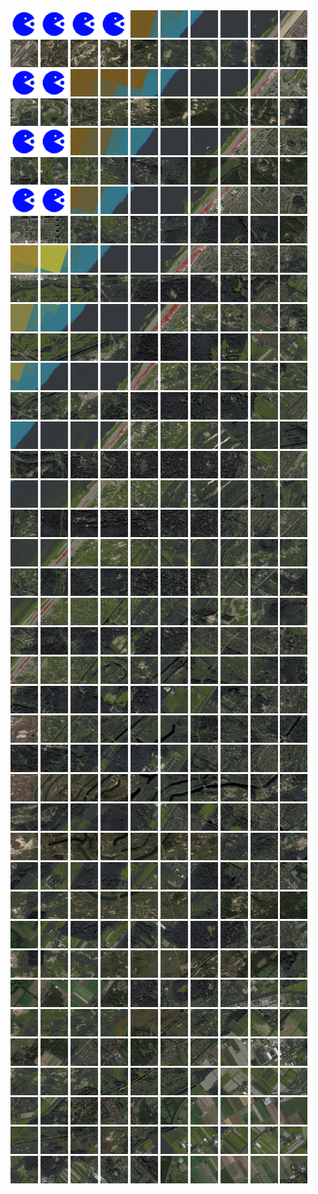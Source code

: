 <html>
<div>
<img src="https://github.com/HakkaTjakka/NL_TILE_MAP/blob/main/source.png" height="44" width="44">
<img src="https://github.com/HakkaTjakka/NL_TILE_MAP/blob/main/source.png" height="44" width="44">
<img src="https://github.com/HakkaTjakka/NL_TILE_MAP/blob/main/source.png" height="44" width="44">
<img src="https://github.com/HakkaTjakka/NL_TILE_MAP/blob/main/source.png" height="44" width="44">
<img src="https://github.com/HakkaTjakka/NL_TILE_MAP/blob/main/18/613/-1055/r.6134.-10550.png" height="44" width="44">
<img src="https://github.com/HakkaTjakka/NL_TILE_MAP/blob/main/18/613/-1055/r.6135.-10550.png" height="44" width="44">
<img src="https://github.com/HakkaTjakka/NL_TILE_MAP/blob/main/18/613/-1055/r.6136.-10550.png" height="44" width="44">
<img src="https://github.com/HakkaTjakka/NL_TILE_MAP/blob/main/18/613/-1055/r.6137.-10550.png" height="44" width="44">
<img src="https://github.com/HakkaTjakka/NL_TILE_MAP/blob/main/18/613/-1055/r.6138.-10550.png" height="44" width="44">
<img src="https://github.com/HakkaTjakka/NL_TILE_MAP/blob/main/18/613/-1055/r.6139.-10550.png" height="44" width="44">
<img src="https://github.com/HakkaTjakka/NL_TILE_MAP/blob/main/18/614/-1055/r.6140.-10550.png" height="44" width="44">
<img src="https://github.com/HakkaTjakka/NL_TILE_MAP/blob/main/18/614/-1055/r.6141.-10550.png" height="44" width="44">
<img src="https://github.com/HakkaTjakka/NL_TILE_MAP/blob/main/18/614/-1055/r.6142.-10550.png" height="44" width="44">
<img src="https://github.com/HakkaTjakka/NL_TILE_MAP/blob/main/18/614/-1055/r.6143.-10550.png" height="44" width="44">
<img src="https://github.com/HakkaTjakka/NL_TILE_MAP/blob/main/18/614/-1055/r.6144.-10550.png" height="44" width="44">
<img src="https://github.com/HakkaTjakka/NL_TILE_MAP/blob/main/18/614/-1055/r.6145.-10550.png" height="44" width="44">
<img src="https://github.com/HakkaTjakka/NL_TILE_MAP/blob/main/18/614/-1055/r.6146.-10550.png" height="44" width="44">
<img src="https://github.com/HakkaTjakka/NL_TILE_MAP/blob/main/18/614/-1055/r.6147.-10550.png" height="44" width="44">
<img src="https://github.com/HakkaTjakka/NL_TILE_MAP/blob/main/18/614/-1055/r.6148.-10550.png" height="44" width="44">
<img src="https://github.com/HakkaTjakka/NL_TILE_MAP/blob/main/18/614/-1055/r.6149.-10550.png" height="44" width="44">
<br>
<img src="https://github.com/HakkaTjakka/NL_TILE_MAP/blob/main/source.png" height="44" width="44">
<img src="https://github.com/HakkaTjakka/NL_TILE_MAP/blob/main/source.png" height="44" width="44">
<img src="https://github.com/HakkaTjakka/NL_TILE_MAP/blob/main/18/613/-1055/r.6132.-10549.png" height="44" width="44">
<img src="https://github.com/HakkaTjakka/NL_TILE_MAP/blob/main/18/613/-1055/r.6133.-10549.png" height="44" width="44">
<img src="https://github.com/HakkaTjakka/NL_TILE_MAP/blob/main/18/613/-1055/r.6134.-10549.png" height="44" width="44">
<img src="https://github.com/HakkaTjakka/NL_TILE_MAP/blob/main/18/613/-1055/r.6135.-10549.png" height="44" width="44">
<img src="https://github.com/HakkaTjakka/NL_TILE_MAP/blob/main/18/613/-1055/r.6136.-10549.png" height="44" width="44">
<img src="https://github.com/HakkaTjakka/NL_TILE_MAP/blob/main/18/613/-1055/r.6137.-10549.png" height="44" width="44">
<img src="https://github.com/HakkaTjakka/NL_TILE_MAP/blob/main/18/613/-1055/r.6138.-10549.png" height="44" width="44">
<img src="https://github.com/HakkaTjakka/NL_TILE_MAP/blob/main/18/613/-1055/r.6139.-10549.png" height="44" width="44">
<img src="https://github.com/HakkaTjakka/NL_TILE_MAP/blob/main/18/614/-1055/r.6140.-10549.png" height="44" width="44">
<img src="https://github.com/HakkaTjakka/NL_TILE_MAP/blob/main/18/614/-1055/r.6141.-10549.png" height="44" width="44">
<img src="https://github.com/HakkaTjakka/NL_TILE_MAP/blob/main/18/614/-1055/r.6142.-10549.png" height="44" width="44">
<img src="https://github.com/HakkaTjakka/NL_TILE_MAP/blob/main/18/614/-1055/r.6143.-10549.png" height="44" width="44">
<img src="https://github.com/HakkaTjakka/NL_TILE_MAP/blob/main/18/614/-1055/r.6144.-10549.png" height="44" width="44">
<img src="https://github.com/HakkaTjakka/NL_TILE_MAP/blob/main/18/614/-1055/r.6145.-10549.png" height="44" width="44">
<img src="https://github.com/HakkaTjakka/NL_TILE_MAP/blob/main/18/614/-1055/r.6146.-10549.png" height="44" width="44">
<img src="https://github.com/HakkaTjakka/NL_TILE_MAP/blob/main/18/614/-1055/r.6147.-10549.png" height="44" width="44">
<img src="https://github.com/HakkaTjakka/NL_TILE_MAP/blob/main/18/614/-1055/r.6148.-10549.png" height="44" width="44">
<img src="https://github.com/HakkaTjakka/NL_TILE_MAP/blob/main/18/614/-1055/r.6149.-10549.png" height="44" width="44">
<br>
<img src="https://github.com/HakkaTjakka/NL_TILE_MAP/blob/main/source.png" height="44" width="44">
<img src="https://github.com/HakkaTjakka/NL_TILE_MAP/blob/main/source.png" height="44" width="44">
<img src="https://github.com/HakkaTjakka/NL_TILE_MAP/blob/main/18/613/-1055/r.6132.-10548.png" height="44" width="44">
<img src="https://github.com/HakkaTjakka/NL_TILE_MAP/blob/main/18/613/-1055/r.6133.-10548.png" height="44" width="44">
<img src="https://github.com/HakkaTjakka/NL_TILE_MAP/blob/main/18/613/-1055/r.6134.-10548.png" height="44" width="44">
<img src="https://github.com/HakkaTjakka/NL_TILE_MAP/blob/main/18/613/-1055/r.6135.-10548.png" height="44" width="44">
<img src="https://github.com/HakkaTjakka/NL_TILE_MAP/blob/main/18/613/-1055/r.6136.-10548.png" height="44" width="44">
<img src="https://github.com/HakkaTjakka/NL_TILE_MAP/blob/main/18/613/-1055/r.6137.-10548.png" height="44" width="44">
<img src="https://github.com/HakkaTjakka/NL_TILE_MAP/blob/main/18/613/-1055/r.6138.-10548.png" height="44" width="44">
<img src="https://github.com/HakkaTjakka/NL_TILE_MAP/blob/main/18/613/-1055/r.6139.-10548.png" height="44" width="44">
<img src="https://github.com/HakkaTjakka/NL_TILE_MAP/blob/main/18/614/-1055/r.6140.-10548.png" height="44" width="44">
<img src="https://github.com/HakkaTjakka/NL_TILE_MAP/blob/main/18/614/-1055/r.6141.-10548.png" height="44" width="44">
<img src="https://github.com/HakkaTjakka/NL_TILE_MAP/blob/main/18/614/-1055/r.6142.-10548.png" height="44" width="44">
<img src="https://github.com/HakkaTjakka/NL_TILE_MAP/blob/main/18/614/-1055/r.6143.-10548.png" height="44" width="44">
<img src="https://github.com/HakkaTjakka/NL_TILE_MAP/blob/main/18/614/-1055/r.6144.-10548.png" height="44" width="44">
<img src="https://github.com/HakkaTjakka/NL_TILE_MAP/blob/main/18/614/-1055/r.6145.-10548.png" height="44" width="44">
<img src="https://github.com/HakkaTjakka/NL_TILE_MAP/blob/main/18/614/-1055/r.6146.-10548.png" height="44" width="44">
<img src="https://github.com/HakkaTjakka/NL_TILE_MAP/blob/main/18/614/-1055/r.6147.-10548.png" height="44" width="44">
<img src="https://github.com/HakkaTjakka/NL_TILE_MAP/blob/main/18/614/-1055/r.6148.-10548.png" height="44" width="44">
<img src="https://github.com/HakkaTjakka/NL_TILE_MAP/blob/main/18/614/-1055/r.6149.-10548.png" height="44" width="44">
<br>
<img src="https://github.com/HakkaTjakka/NL_TILE_MAP/blob/main/source.png" height="44" width="44">
<img src="https://github.com/HakkaTjakka/NL_TILE_MAP/blob/main/source.png" height="44" width="44">
<img src="https://github.com/HakkaTjakka/NL_TILE_MAP/blob/main/18/613/-1055/r.6132.-10547.png" height="44" width="44">
<img src="https://github.com/HakkaTjakka/NL_TILE_MAP/blob/main/18/613/-1055/r.6133.-10547.png" height="44" width="44">
<img src="https://github.com/HakkaTjakka/NL_TILE_MAP/blob/main/18/613/-1055/r.6134.-10547.png" height="44" width="44">
<img src="https://github.com/HakkaTjakka/NL_TILE_MAP/blob/main/18/613/-1055/r.6135.-10547.png" height="44" width="44">
<img src="https://github.com/HakkaTjakka/NL_TILE_MAP/blob/main/18/613/-1055/r.6136.-10547.png" height="44" width="44">
<img src="https://github.com/HakkaTjakka/NL_TILE_MAP/blob/main/18/613/-1055/r.6137.-10547.png" height="44" width="44">
<img src="https://github.com/HakkaTjakka/NL_TILE_MAP/blob/main/18/613/-1055/r.6138.-10547.png" height="44" width="44">
<img src="https://github.com/HakkaTjakka/NL_TILE_MAP/blob/main/18/613/-1055/r.6139.-10547.png" height="44" width="44">
<img src="https://github.com/HakkaTjakka/NL_TILE_MAP/blob/main/18/614/-1055/r.6140.-10547.png" height="44" width="44">
<img src="https://github.com/HakkaTjakka/NL_TILE_MAP/blob/main/18/614/-1055/r.6141.-10547.png" height="44" width="44">
<img src="https://github.com/HakkaTjakka/NL_TILE_MAP/blob/main/18/614/-1055/r.6142.-10547.png" height="44" width="44">
<img src="https://github.com/HakkaTjakka/NL_TILE_MAP/blob/main/18/614/-1055/r.6143.-10547.png" height="44" width="44">
<img src="https://github.com/HakkaTjakka/NL_TILE_MAP/blob/main/18/614/-1055/r.6144.-10547.png" height="44" width="44">
<img src="https://github.com/HakkaTjakka/NL_TILE_MAP/blob/main/18/614/-1055/r.6145.-10547.png" height="44" width="44">
<img src="https://github.com/HakkaTjakka/NL_TILE_MAP/blob/main/18/614/-1055/r.6146.-10547.png" height="44" width="44">
<img src="https://github.com/HakkaTjakka/NL_TILE_MAP/blob/main/18/614/-1055/r.6147.-10547.png" height="44" width="44">
<img src="https://github.com/HakkaTjakka/NL_TILE_MAP/blob/main/18/614/-1055/r.6148.-10547.png" height="44" width="44">
<img src="https://github.com/HakkaTjakka/NL_TILE_MAP/blob/main/18/614/-1055/r.6149.-10547.png" height="44" width="44">
<br>
<img src="https://github.com/HakkaTjakka/NL_TILE_MAP/blob/main/18/613/-1055/r.6130.-10546.png" height="44" width="44">
<img src="https://github.com/HakkaTjakka/NL_TILE_MAP/blob/main/18/613/-1055/r.6131.-10546.png" height="44" width="44">
<img src="https://github.com/HakkaTjakka/NL_TILE_MAP/blob/main/18/613/-1055/r.6132.-10546.png" height="44" width="44">
<img src="https://github.com/HakkaTjakka/NL_TILE_MAP/blob/main/18/613/-1055/r.6133.-10546.png" height="44" width="44">
<img src="https://github.com/HakkaTjakka/NL_TILE_MAP/blob/main/18/613/-1055/r.6134.-10546.png" height="44" width="44">
<img src="https://github.com/HakkaTjakka/NL_TILE_MAP/blob/main/18/613/-1055/r.6135.-10546.png" height="44" width="44">
<img src="https://github.com/HakkaTjakka/NL_TILE_MAP/blob/main/18/613/-1055/r.6136.-10546.png" height="44" width="44">
<img src="https://github.com/HakkaTjakka/NL_TILE_MAP/blob/main/18/613/-1055/r.6137.-10546.png" height="44" width="44">
<img src="https://github.com/HakkaTjakka/NL_TILE_MAP/blob/main/18/613/-1055/r.6138.-10546.png" height="44" width="44">
<img src="https://github.com/HakkaTjakka/NL_TILE_MAP/blob/main/18/613/-1055/r.6139.-10546.png" height="44" width="44">
<img src="https://github.com/HakkaTjakka/NL_TILE_MAP/blob/main/18/614/-1055/r.6140.-10546.png" height="44" width="44">
<img src="https://github.com/HakkaTjakka/NL_TILE_MAP/blob/main/18/614/-1055/r.6141.-10546.png" height="44" width="44">
<img src="https://github.com/HakkaTjakka/NL_TILE_MAP/blob/main/18/614/-1055/r.6142.-10546.png" height="44" width="44">
<img src="https://github.com/HakkaTjakka/NL_TILE_MAP/blob/main/18/614/-1055/r.6143.-10546.png" height="44" width="44">
<img src="https://github.com/HakkaTjakka/NL_TILE_MAP/blob/main/18/614/-1055/r.6144.-10546.png" height="44" width="44">
<img src="https://github.com/HakkaTjakka/NL_TILE_MAP/blob/main/18/614/-1055/r.6145.-10546.png" height="44" width="44">
<img src="https://github.com/HakkaTjakka/NL_TILE_MAP/blob/main/18/614/-1055/r.6146.-10546.png" height="44" width="44">
<img src="https://github.com/HakkaTjakka/NL_TILE_MAP/blob/main/18/614/-1055/r.6147.-10546.png" height="44" width="44">
<img src="https://github.com/HakkaTjakka/NL_TILE_MAP/blob/main/18/614/-1055/r.6148.-10546.png" height="44" width="44">
<img src="https://github.com/HakkaTjakka/NL_TILE_MAP/blob/main/18/614/-1055/r.6149.-10546.png" height="44" width="44">
<br>
<img src="https://github.com/HakkaTjakka/NL_TILE_MAP/blob/main/18/613/-1055/r.6130.-10545.png" height="44" width="44">
<img src="https://github.com/HakkaTjakka/NL_TILE_MAP/blob/main/18/613/-1055/r.6131.-10545.png" height="44" width="44">
<img src="https://github.com/HakkaTjakka/NL_TILE_MAP/blob/main/18/613/-1055/r.6132.-10545.png" height="44" width="44">
<img src="https://github.com/HakkaTjakka/NL_TILE_MAP/blob/main/18/613/-1055/r.6133.-10545.png" height="44" width="44">
<img src="https://github.com/HakkaTjakka/NL_TILE_MAP/blob/main/18/613/-1055/r.6134.-10545.png" height="44" width="44">
<img src="https://github.com/HakkaTjakka/NL_TILE_MAP/blob/main/18/613/-1055/r.6135.-10545.png" height="44" width="44">
<img src="https://github.com/HakkaTjakka/NL_TILE_MAP/blob/main/18/613/-1055/r.6136.-10545.png" height="44" width="44">
<img src="https://github.com/HakkaTjakka/NL_TILE_MAP/blob/main/18/613/-1055/r.6137.-10545.png" height="44" width="44">
<img src="https://github.com/HakkaTjakka/NL_TILE_MAP/blob/main/18/613/-1055/r.6138.-10545.png" height="44" width="44">
<img src="https://github.com/HakkaTjakka/NL_TILE_MAP/blob/main/18/613/-1055/r.6139.-10545.png" height="44" width="44">
<img src="https://github.com/HakkaTjakka/NL_TILE_MAP/blob/main/18/614/-1055/r.6140.-10545.png" height="44" width="44">
<img src="https://github.com/HakkaTjakka/NL_TILE_MAP/blob/main/18/614/-1055/r.6141.-10545.png" height="44" width="44">
<img src="https://github.com/HakkaTjakka/NL_TILE_MAP/blob/main/18/614/-1055/r.6142.-10545.png" height="44" width="44">
<img src="https://github.com/HakkaTjakka/NL_TILE_MAP/blob/main/18/614/-1055/r.6143.-10545.png" height="44" width="44">
<img src="https://github.com/HakkaTjakka/NL_TILE_MAP/blob/main/18/614/-1055/r.6144.-10545.png" height="44" width="44">
<img src="https://github.com/HakkaTjakka/NL_TILE_MAP/blob/main/18/614/-1055/r.6145.-10545.png" height="44" width="44">
<img src="https://github.com/HakkaTjakka/NL_TILE_MAP/blob/main/18/614/-1055/r.6146.-10545.png" height="44" width="44">
<img src="https://github.com/HakkaTjakka/NL_TILE_MAP/blob/main/18/614/-1055/r.6147.-10545.png" height="44" width="44">
<img src="https://github.com/HakkaTjakka/NL_TILE_MAP/blob/main/18/614/-1055/r.6148.-10545.png" height="44" width="44">
<img src="https://github.com/HakkaTjakka/NL_TILE_MAP/blob/main/18/614/-1055/r.6149.-10545.png" height="44" width="44">
<br>
<img src="https://github.com/HakkaTjakka/NL_TILE_MAP/blob/main/18/613/-1055/r.6130.-10544.png" height="44" width="44">
<img src="https://github.com/HakkaTjakka/NL_TILE_MAP/blob/main/18/613/-1055/r.6131.-10544.png" height="44" width="44">
<img src="https://github.com/HakkaTjakka/NL_TILE_MAP/blob/main/18/613/-1055/r.6132.-10544.png" height="44" width="44">
<img src="https://github.com/HakkaTjakka/NL_TILE_MAP/blob/main/18/613/-1055/r.6133.-10544.png" height="44" width="44">
<img src="https://github.com/HakkaTjakka/NL_TILE_MAP/blob/main/18/613/-1055/r.6134.-10544.png" height="44" width="44">
<img src="https://github.com/HakkaTjakka/NL_TILE_MAP/blob/main/18/613/-1055/r.6135.-10544.png" height="44" width="44">
<img src="https://github.com/HakkaTjakka/NL_TILE_MAP/blob/main/18/613/-1055/r.6136.-10544.png" height="44" width="44">
<img src="https://github.com/HakkaTjakka/NL_TILE_MAP/blob/main/18/613/-1055/r.6137.-10544.png" height="44" width="44">
<img src="https://github.com/HakkaTjakka/NL_TILE_MAP/blob/main/18/613/-1055/r.6138.-10544.png" height="44" width="44">
<img src="https://github.com/HakkaTjakka/NL_TILE_MAP/blob/main/18/613/-1055/r.6139.-10544.png" height="44" width="44">
<img src="https://github.com/HakkaTjakka/NL_TILE_MAP/blob/main/18/614/-1055/r.6140.-10544.png" height="44" width="44">
<img src="https://github.com/HakkaTjakka/NL_TILE_MAP/blob/main/18/614/-1055/r.6141.-10544.png" height="44" width="44">
<img src="https://github.com/HakkaTjakka/NL_TILE_MAP/blob/main/18/614/-1055/r.6142.-10544.png" height="44" width="44">
<img src="https://github.com/HakkaTjakka/NL_TILE_MAP/blob/main/18/614/-1055/r.6143.-10544.png" height="44" width="44">
<img src="https://github.com/HakkaTjakka/NL_TILE_MAP/blob/main/18/614/-1055/r.6144.-10544.png" height="44" width="44">
<img src="https://github.com/HakkaTjakka/NL_TILE_MAP/blob/main/18/614/-1055/r.6145.-10544.png" height="44" width="44">
<img src="https://github.com/HakkaTjakka/NL_TILE_MAP/blob/main/18/614/-1055/r.6146.-10544.png" height="44" width="44">
<img src="https://github.com/HakkaTjakka/NL_TILE_MAP/blob/main/18/614/-1055/r.6147.-10544.png" height="44" width="44">
<img src="https://github.com/HakkaTjakka/NL_TILE_MAP/blob/main/18/614/-1055/r.6148.-10544.png" height="44" width="44">
<img src="https://github.com/HakkaTjakka/NL_TILE_MAP/blob/main/18/614/-1055/r.6149.-10544.png" height="44" width="44">
<br>
<img src="https://github.com/HakkaTjakka/NL_TILE_MAP/blob/main/18/613/-1055/r.6130.-10543.png" height="44" width="44">
<img src="https://github.com/HakkaTjakka/NL_TILE_MAP/blob/main/18/613/-1055/r.6131.-10543.png" height="44" width="44">
<img src="https://github.com/HakkaTjakka/NL_TILE_MAP/blob/main/18/613/-1055/r.6132.-10543.png" height="44" width="44">
<img src="https://github.com/HakkaTjakka/NL_TILE_MAP/blob/main/18/613/-1055/r.6133.-10543.png" height="44" width="44">
<img src="https://github.com/HakkaTjakka/NL_TILE_MAP/blob/main/18/613/-1055/r.6134.-10543.png" height="44" width="44">
<img src="https://github.com/HakkaTjakka/NL_TILE_MAP/blob/main/18/613/-1055/r.6135.-10543.png" height="44" width="44">
<img src="https://github.com/HakkaTjakka/NL_TILE_MAP/blob/main/18/613/-1055/r.6136.-10543.png" height="44" width="44">
<img src="https://github.com/HakkaTjakka/NL_TILE_MAP/blob/main/18/613/-1055/r.6137.-10543.png" height="44" width="44">
<img src="https://github.com/HakkaTjakka/NL_TILE_MAP/blob/main/18/613/-1055/r.6138.-10543.png" height="44" width="44">
<img src="https://github.com/HakkaTjakka/NL_TILE_MAP/blob/main/18/613/-1055/r.6139.-10543.png" height="44" width="44">
<img src="https://github.com/HakkaTjakka/NL_TILE_MAP/blob/main/18/614/-1055/r.6140.-10543.png" height="44" width="44">
<img src="https://github.com/HakkaTjakka/NL_TILE_MAP/blob/main/18/614/-1055/r.6141.-10543.png" height="44" width="44">
<img src="https://github.com/HakkaTjakka/NL_TILE_MAP/blob/main/18/614/-1055/r.6142.-10543.png" height="44" width="44">
<img src="https://github.com/HakkaTjakka/NL_TILE_MAP/blob/main/18/614/-1055/r.6143.-10543.png" height="44" width="44">
<img src="https://github.com/HakkaTjakka/NL_TILE_MAP/blob/main/18/614/-1055/r.6144.-10543.png" height="44" width="44">
<img src="https://github.com/HakkaTjakka/NL_TILE_MAP/blob/main/18/614/-1055/r.6145.-10543.png" height="44" width="44">
<img src="https://github.com/HakkaTjakka/NL_TILE_MAP/blob/main/18/614/-1055/r.6146.-10543.png" height="44" width="44">
<img src="https://github.com/HakkaTjakka/NL_TILE_MAP/blob/main/18/614/-1055/r.6147.-10543.png" height="44" width="44">
<img src="https://github.com/HakkaTjakka/NL_TILE_MAP/blob/main/18/614/-1055/r.6148.-10543.png" height="44" width="44">
<img src="https://github.com/HakkaTjakka/NL_TILE_MAP/blob/main/18/614/-1055/r.6149.-10543.png" height="44" width="44">
<br>
<img src="https://github.com/HakkaTjakka/NL_TILE_MAP/blob/main/18/613/-1055/r.6130.-10542.png" height="44" width="44">
<img src="https://github.com/HakkaTjakka/NL_TILE_MAP/blob/main/18/613/-1055/r.6131.-10542.png" height="44" width="44">
<img src="https://github.com/HakkaTjakka/NL_TILE_MAP/blob/main/18/613/-1055/r.6132.-10542.png" height="44" width="44">
<img src="https://github.com/HakkaTjakka/NL_TILE_MAP/blob/main/18/613/-1055/r.6133.-10542.png" height="44" width="44">
<img src="https://github.com/HakkaTjakka/NL_TILE_MAP/blob/main/18/613/-1055/r.6134.-10542.png" height="44" width="44">
<img src="https://github.com/HakkaTjakka/NL_TILE_MAP/blob/main/18/613/-1055/r.6135.-10542.png" height="44" width="44">
<img src="https://github.com/HakkaTjakka/NL_TILE_MAP/blob/main/18/613/-1055/r.6136.-10542.png" height="44" width="44">
<img src="https://github.com/HakkaTjakka/NL_TILE_MAP/blob/main/18/613/-1055/r.6137.-10542.png" height="44" width="44">
<img src="https://github.com/HakkaTjakka/NL_TILE_MAP/blob/main/18/613/-1055/r.6138.-10542.png" height="44" width="44">
<img src="https://github.com/HakkaTjakka/NL_TILE_MAP/blob/main/18/613/-1055/r.6139.-10542.png" height="44" width="44">
<img src="https://github.com/HakkaTjakka/NL_TILE_MAP/blob/main/18/614/-1055/r.6140.-10542.png" height="44" width="44">
<img src="https://github.com/HakkaTjakka/NL_TILE_MAP/blob/main/18/614/-1055/r.6141.-10542.png" height="44" width="44">
<img src="https://github.com/HakkaTjakka/NL_TILE_MAP/blob/main/18/614/-1055/r.6142.-10542.png" height="44" width="44">
<img src="https://github.com/HakkaTjakka/NL_TILE_MAP/blob/main/18/614/-1055/r.6143.-10542.png" height="44" width="44">
<img src="https://github.com/HakkaTjakka/NL_TILE_MAP/blob/main/18/614/-1055/r.6144.-10542.png" height="44" width="44">
<img src="https://github.com/HakkaTjakka/NL_TILE_MAP/blob/main/18/614/-1055/r.6145.-10542.png" height="44" width="44">
<img src="https://github.com/HakkaTjakka/NL_TILE_MAP/blob/main/18/614/-1055/r.6146.-10542.png" height="44" width="44">
<img src="https://github.com/HakkaTjakka/NL_TILE_MAP/blob/main/18/614/-1055/r.6147.-10542.png" height="44" width="44">
<img src="https://github.com/HakkaTjakka/NL_TILE_MAP/blob/main/18/614/-1055/r.6148.-10542.png" height="44" width="44">
<img src="https://github.com/HakkaTjakka/NL_TILE_MAP/blob/main/18/614/-1055/r.6149.-10542.png" height="44" width="44">
<br>
<img src="https://github.com/HakkaTjakka/NL_TILE_MAP/blob/main/18/613/-1055/r.6130.-10541.png" height="44" width="44">
<img src="https://github.com/HakkaTjakka/NL_TILE_MAP/blob/main/18/613/-1055/r.6131.-10541.png" height="44" width="44">
<img src="https://github.com/HakkaTjakka/NL_TILE_MAP/blob/main/18/613/-1055/r.6132.-10541.png" height="44" width="44">
<img src="https://github.com/HakkaTjakka/NL_TILE_MAP/blob/main/18/613/-1055/r.6133.-10541.png" height="44" width="44">
<img src="https://github.com/HakkaTjakka/NL_TILE_MAP/blob/main/18/613/-1055/r.6134.-10541.png" height="44" width="44">
<img src="https://github.com/HakkaTjakka/NL_TILE_MAP/blob/main/18/613/-1055/r.6135.-10541.png" height="44" width="44">
<img src="https://github.com/HakkaTjakka/NL_TILE_MAP/blob/main/18/613/-1055/r.6136.-10541.png" height="44" width="44">
<img src="https://github.com/HakkaTjakka/NL_TILE_MAP/blob/main/18/613/-1055/r.6137.-10541.png" height="44" width="44">
<img src="https://github.com/HakkaTjakka/NL_TILE_MAP/blob/main/18/613/-1055/r.6138.-10541.png" height="44" width="44">
<img src="https://github.com/HakkaTjakka/NL_TILE_MAP/blob/main/18/613/-1055/r.6139.-10541.png" height="44" width="44">
<img src="https://github.com/HakkaTjakka/NL_TILE_MAP/blob/main/18/614/-1055/r.6140.-10541.png" height="44" width="44">
<img src="https://github.com/HakkaTjakka/NL_TILE_MAP/blob/main/18/614/-1055/r.6141.-10541.png" height="44" width="44">
<img src="https://github.com/HakkaTjakka/NL_TILE_MAP/blob/main/18/614/-1055/r.6142.-10541.png" height="44" width="44">
<img src="https://github.com/HakkaTjakka/NL_TILE_MAP/blob/main/18/614/-1055/r.6143.-10541.png" height="44" width="44">
<img src="https://github.com/HakkaTjakka/NL_TILE_MAP/blob/main/18/614/-1055/r.6144.-10541.png" height="44" width="44">
<img src="https://github.com/HakkaTjakka/NL_TILE_MAP/blob/main/18/614/-1055/r.6145.-10541.png" height="44" width="44">
<img src="https://github.com/HakkaTjakka/NL_TILE_MAP/blob/main/18/614/-1055/r.6146.-10541.png" height="44" width="44">
<img src="https://github.com/HakkaTjakka/NL_TILE_MAP/blob/main/18/614/-1055/r.6147.-10541.png" height="44" width="44">
<img src="https://github.com/HakkaTjakka/NL_TILE_MAP/blob/main/18/614/-1055/r.6148.-10541.png" height="44" width="44">
<img src="https://github.com/HakkaTjakka/NL_TILE_MAP/blob/main/18/614/-1055/r.6149.-10541.png" height="44" width="44">
<br>
<img src="https://github.com/HakkaTjakka/NL_TILE_MAP/blob/main/18/613/-1054/r.6130.-10540.png" height="44" width="44">
<img src="https://github.com/HakkaTjakka/NL_TILE_MAP/blob/main/18/613/-1054/r.6131.-10540.png" height="44" width="44">
<img src="https://github.com/HakkaTjakka/NL_TILE_MAP/blob/main/18/613/-1054/r.6132.-10540.png" height="44" width="44">
<img src="https://github.com/HakkaTjakka/NL_TILE_MAP/blob/main/18/613/-1054/r.6133.-10540.png" height="44" width="44">
<img src="https://github.com/HakkaTjakka/NL_TILE_MAP/blob/main/18/613/-1054/r.6134.-10540.png" height="44" width="44">
<img src="https://github.com/HakkaTjakka/NL_TILE_MAP/blob/main/18/613/-1054/r.6135.-10540.png" height="44" width="44">
<img src="https://github.com/HakkaTjakka/NL_TILE_MAP/blob/main/18/613/-1054/r.6136.-10540.png" height="44" width="44">
<img src="https://github.com/HakkaTjakka/NL_TILE_MAP/blob/main/18/613/-1054/r.6137.-10540.png" height="44" width="44">
<img src="https://github.com/HakkaTjakka/NL_TILE_MAP/blob/main/18/613/-1054/r.6138.-10540.png" height="44" width="44">
<img src="https://github.com/HakkaTjakka/NL_TILE_MAP/blob/main/18/613/-1054/r.6139.-10540.png" height="44" width="44">
<img src="https://github.com/HakkaTjakka/NL_TILE_MAP/blob/main/18/614/-1054/r.6140.-10540.png" height="44" width="44">
<img src="https://github.com/HakkaTjakka/NL_TILE_MAP/blob/main/18/614/-1054/r.6141.-10540.png" height="44" width="44">
<img src="https://github.com/HakkaTjakka/NL_TILE_MAP/blob/main/18/614/-1054/r.6142.-10540.png" height="44" width="44">
<img src="https://github.com/HakkaTjakka/NL_TILE_MAP/blob/main/18/614/-1054/r.6143.-10540.png" height="44" width="44">
<img src="https://github.com/HakkaTjakka/NL_TILE_MAP/blob/main/18/614/-1054/r.6144.-10540.png" height="44" width="44">
<img src="https://github.com/HakkaTjakka/NL_TILE_MAP/blob/main/18/614/-1054/r.6145.-10540.png" height="44" width="44">
<img src="https://github.com/HakkaTjakka/NL_TILE_MAP/blob/main/18/614/-1054/r.6146.-10540.png" height="44" width="44">
<img src="https://github.com/HakkaTjakka/NL_TILE_MAP/blob/main/18/614/-1054/r.6147.-10540.png" height="44" width="44">
<img src="https://github.com/HakkaTjakka/NL_TILE_MAP/blob/main/18/614/-1054/r.6148.-10540.png" height="44" width="44">
<img src="https://github.com/HakkaTjakka/NL_TILE_MAP/blob/main/18/614/-1054/r.6149.-10540.png" height="44" width="44">
<br>
<img src="https://github.com/HakkaTjakka/NL_TILE_MAP/blob/main/18/613/-1054/r.6130.-10539.png" height="44" width="44">
<img src="https://github.com/HakkaTjakka/NL_TILE_MAP/blob/main/18/613/-1054/r.6131.-10539.png" height="44" width="44">
<img src="https://github.com/HakkaTjakka/NL_TILE_MAP/blob/main/18/613/-1054/r.6132.-10539.png" height="44" width="44">
<img src="https://github.com/HakkaTjakka/NL_TILE_MAP/blob/main/18/613/-1054/r.6133.-10539.png" height="44" width="44">
<img src="https://github.com/HakkaTjakka/NL_TILE_MAP/blob/main/18/613/-1054/r.6134.-10539.png" height="44" width="44">
<img src="https://github.com/HakkaTjakka/NL_TILE_MAP/blob/main/18/613/-1054/r.6135.-10539.png" height="44" width="44">
<img src="https://github.com/HakkaTjakka/NL_TILE_MAP/blob/main/18/613/-1054/r.6136.-10539.png" height="44" width="44">
<img src="https://github.com/HakkaTjakka/NL_TILE_MAP/blob/main/18/613/-1054/r.6137.-10539.png" height="44" width="44">
<img src="https://github.com/HakkaTjakka/NL_TILE_MAP/blob/main/18/613/-1054/r.6138.-10539.png" height="44" width="44">
<img src="https://github.com/HakkaTjakka/NL_TILE_MAP/blob/main/18/613/-1054/r.6139.-10539.png" height="44" width="44">
<img src="https://github.com/HakkaTjakka/NL_TILE_MAP/blob/main/18/614/-1054/r.6140.-10539.png" height="44" width="44">
<img src="https://github.com/HakkaTjakka/NL_TILE_MAP/blob/main/18/614/-1054/r.6141.-10539.png" height="44" width="44">
<img src="https://github.com/HakkaTjakka/NL_TILE_MAP/blob/main/18/614/-1054/r.6142.-10539.png" height="44" width="44">
<img src="https://github.com/HakkaTjakka/NL_TILE_MAP/blob/main/18/614/-1054/r.6143.-10539.png" height="44" width="44">
<img src="https://github.com/HakkaTjakka/NL_TILE_MAP/blob/main/18/614/-1054/r.6144.-10539.png" height="44" width="44">
<img src="https://github.com/HakkaTjakka/NL_TILE_MAP/blob/main/18/614/-1054/r.6145.-10539.png" height="44" width="44">
<img src="https://github.com/HakkaTjakka/NL_TILE_MAP/blob/main/18/614/-1054/r.6146.-10539.png" height="44" width="44">
<img src="https://github.com/HakkaTjakka/NL_TILE_MAP/blob/main/18/614/-1054/r.6147.-10539.png" height="44" width="44">
<img src="https://github.com/HakkaTjakka/NL_TILE_MAP/blob/main/18/614/-1054/r.6148.-10539.png" height="44" width="44">
<img src="https://github.com/HakkaTjakka/NL_TILE_MAP/blob/main/18/614/-1054/r.6149.-10539.png" height="44" width="44">
<br>
<img src="https://github.com/HakkaTjakka/NL_TILE_MAP/blob/main/18/613/-1054/r.6130.-10538.png" height="44" width="44">
<img src="https://github.com/HakkaTjakka/NL_TILE_MAP/blob/main/18/613/-1054/r.6131.-10538.png" height="44" width="44">
<img src="https://github.com/HakkaTjakka/NL_TILE_MAP/blob/main/18/613/-1054/r.6132.-10538.png" height="44" width="44">
<img src="https://github.com/HakkaTjakka/NL_TILE_MAP/blob/main/18/613/-1054/r.6133.-10538.png" height="44" width="44">
<img src="https://github.com/HakkaTjakka/NL_TILE_MAP/blob/main/18/613/-1054/r.6134.-10538.png" height="44" width="44">
<img src="https://github.com/HakkaTjakka/NL_TILE_MAP/blob/main/18/613/-1054/r.6135.-10538.png" height="44" width="44">
<img src="https://github.com/HakkaTjakka/NL_TILE_MAP/blob/main/18/613/-1054/r.6136.-10538.png" height="44" width="44">
<img src="https://github.com/HakkaTjakka/NL_TILE_MAP/blob/main/18/613/-1054/r.6137.-10538.png" height="44" width="44">
<img src="https://github.com/HakkaTjakka/NL_TILE_MAP/blob/main/18/613/-1054/r.6138.-10538.png" height="44" width="44">
<img src="https://github.com/HakkaTjakka/NL_TILE_MAP/blob/main/18/613/-1054/r.6139.-10538.png" height="44" width="44">
<img src="https://github.com/HakkaTjakka/NL_TILE_MAP/blob/main/18/614/-1054/r.6140.-10538.png" height="44" width="44">
<img src="https://github.com/HakkaTjakka/NL_TILE_MAP/blob/main/18/614/-1054/r.6141.-10538.png" height="44" width="44">
<img src="https://github.com/HakkaTjakka/NL_TILE_MAP/blob/main/18/614/-1054/r.6142.-10538.png" height="44" width="44">
<img src="https://github.com/HakkaTjakka/NL_TILE_MAP/blob/main/18/614/-1054/r.6143.-10538.png" height="44" width="44">
<img src="https://github.com/HakkaTjakka/NL_TILE_MAP/blob/main/18/614/-1054/r.6144.-10538.png" height="44" width="44">
<img src="https://github.com/HakkaTjakka/NL_TILE_MAP/blob/main/18/614/-1054/r.6145.-10538.png" height="44" width="44">
<img src="https://github.com/HakkaTjakka/NL_TILE_MAP/blob/main/18/614/-1054/r.6146.-10538.png" height="44" width="44">
<img src="https://github.com/HakkaTjakka/NL_TILE_MAP/blob/main/18/614/-1054/r.6147.-10538.png" height="44" width="44">
<img src="https://github.com/HakkaTjakka/NL_TILE_MAP/blob/main/18/614/-1054/r.6148.-10538.png" height="44" width="44">
<img src="https://github.com/HakkaTjakka/NL_TILE_MAP/blob/main/18/614/-1054/r.6149.-10538.png" height="44" width="44">
<br>
<img src="https://github.com/HakkaTjakka/NL_TILE_MAP/blob/main/18/613/-1054/r.6130.-10537.png" height="44" width="44">
<img src="https://github.com/HakkaTjakka/NL_TILE_MAP/blob/main/18/613/-1054/r.6131.-10537.png" height="44" width="44">
<img src="https://github.com/HakkaTjakka/NL_TILE_MAP/blob/main/18/613/-1054/r.6132.-10537.png" height="44" width="44">
<img src="https://github.com/HakkaTjakka/NL_TILE_MAP/blob/main/18/613/-1054/r.6133.-10537.png" height="44" width="44">
<img src="https://github.com/HakkaTjakka/NL_TILE_MAP/blob/main/18/613/-1054/r.6134.-10537.png" height="44" width="44">
<img src="https://github.com/HakkaTjakka/NL_TILE_MAP/blob/main/18/613/-1054/r.6135.-10537.png" height="44" width="44">
<img src="https://github.com/HakkaTjakka/NL_TILE_MAP/blob/main/18/613/-1054/r.6136.-10537.png" height="44" width="44">
<img src="https://github.com/HakkaTjakka/NL_TILE_MAP/blob/main/18/613/-1054/r.6137.-10537.png" height="44" width="44">
<img src="https://github.com/HakkaTjakka/NL_TILE_MAP/blob/main/18/613/-1054/r.6138.-10537.png" height="44" width="44">
<img src="https://github.com/HakkaTjakka/NL_TILE_MAP/blob/main/18/613/-1054/r.6139.-10537.png" height="44" width="44">
<img src="https://github.com/HakkaTjakka/NL_TILE_MAP/blob/main/18/614/-1054/r.6140.-10537.png" height="44" width="44">
<img src="https://github.com/HakkaTjakka/NL_TILE_MAP/blob/main/18/614/-1054/r.6141.-10537.png" height="44" width="44">
<img src="https://github.com/HakkaTjakka/NL_TILE_MAP/blob/main/18/614/-1054/r.6142.-10537.png" height="44" width="44">
<img src="https://github.com/HakkaTjakka/NL_TILE_MAP/blob/main/18/614/-1054/r.6143.-10537.png" height="44" width="44">
<img src="https://github.com/HakkaTjakka/NL_TILE_MAP/blob/main/18/614/-1054/r.6144.-10537.png" height="44" width="44">
<img src="https://github.com/HakkaTjakka/NL_TILE_MAP/blob/main/18/614/-1054/r.6145.-10537.png" height="44" width="44">
<img src="https://github.com/HakkaTjakka/NL_TILE_MAP/blob/main/18/614/-1054/r.6146.-10537.png" height="44" width="44">
<img src="https://github.com/HakkaTjakka/NL_TILE_MAP/blob/main/18/614/-1054/r.6147.-10537.png" height="44" width="44">
<img src="https://github.com/HakkaTjakka/NL_TILE_MAP/blob/main/18/614/-1054/r.6148.-10537.png" height="44" width="44">
<img src="https://github.com/HakkaTjakka/NL_TILE_MAP/blob/main/18/614/-1054/r.6149.-10537.png" height="44" width="44">
<br>
<img src="https://github.com/HakkaTjakka/NL_TILE_MAP/blob/main/18/613/-1054/r.6130.-10536.png" height="44" width="44">
<img src="https://github.com/HakkaTjakka/NL_TILE_MAP/blob/main/18/613/-1054/r.6131.-10536.png" height="44" width="44">
<img src="https://github.com/HakkaTjakka/NL_TILE_MAP/blob/main/18/613/-1054/r.6132.-10536.png" height="44" width="44">
<img src="https://github.com/HakkaTjakka/NL_TILE_MAP/blob/main/18/613/-1054/r.6133.-10536.png" height="44" width="44">
<img src="https://github.com/HakkaTjakka/NL_TILE_MAP/blob/main/18/613/-1054/r.6134.-10536.png" height="44" width="44">
<img src="https://github.com/HakkaTjakka/NL_TILE_MAP/blob/main/18/613/-1054/r.6135.-10536.png" height="44" width="44">
<img src="https://github.com/HakkaTjakka/NL_TILE_MAP/blob/main/18/613/-1054/r.6136.-10536.png" height="44" width="44">
<img src="https://github.com/HakkaTjakka/NL_TILE_MAP/blob/main/18/613/-1054/r.6137.-10536.png" height="44" width="44">
<img src="https://github.com/HakkaTjakka/NL_TILE_MAP/blob/main/18/613/-1054/r.6138.-10536.png" height="44" width="44">
<img src="https://github.com/HakkaTjakka/NL_TILE_MAP/blob/main/18/613/-1054/r.6139.-10536.png" height="44" width="44">
<img src="https://github.com/HakkaTjakka/NL_TILE_MAP/blob/main/18/614/-1054/r.6140.-10536.png" height="44" width="44">
<img src="https://github.com/HakkaTjakka/NL_TILE_MAP/blob/main/18/614/-1054/r.6141.-10536.png" height="44" width="44">
<img src="https://github.com/HakkaTjakka/NL_TILE_MAP/blob/main/18/614/-1054/r.6142.-10536.png" height="44" width="44">
<img src="https://github.com/HakkaTjakka/NL_TILE_MAP/blob/main/18/614/-1054/r.6143.-10536.png" height="44" width="44">
<img src="https://github.com/HakkaTjakka/NL_TILE_MAP/blob/main/18/614/-1054/r.6144.-10536.png" height="44" width="44">
<img src="https://github.com/HakkaTjakka/NL_TILE_MAP/blob/main/18/614/-1054/r.6145.-10536.png" height="44" width="44">
<img src="https://github.com/HakkaTjakka/NL_TILE_MAP/blob/main/18/614/-1054/r.6146.-10536.png" height="44" width="44">
<img src="https://github.com/HakkaTjakka/NL_TILE_MAP/blob/main/18/614/-1054/r.6147.-10536.png" height="44" width="44">
<img src="https://github.com/HakkaTjakka/NL_TILE_MAP/blob/main/18/614/-1054/r.6148.-10536.png" height="44" width="44">
<img src="https://github.com/HakkaTjakka/NL_TILE_MAP/blob/main/18/614/-1054/r.6149.-10536.png" height="44" width="44">
<br>
<img src="https://github.com/HakkaTjakka/NL_TILE_MAP/blob/main/18/613/-1054/r.6130.-10535.png" height="44" width="44">
<img src="https://github.com/HakkaTjakka/NL_TILE_MAP/blob/main/18/613/-1054/r.6131.-10535.png" height="44" width="44">
<img src="https://github.com/HakkaTjakka/NL_TILE_MAP/blob/main/18/613/-1054/r.6132.-10535.png" height="44" width="44">
<img src="https://github.com/HakkaTjakka/NL_TILE_MAP/blob/main/18/613/-1054/r.6133.-10535.png" height="44" width="44">
<img src="https://github.com/HakkaTjakka/NL_TILE_MAP/blob/main/18/613/-1054/r.6134.-10535.png" height="44" width="44">
<img src="https://github.com/HakkaTjakka/NL_TILE_MAP/blob/main/18/613/-1054/r.6135.-10535.png" height="44" width="44">
<img src="https://github.com/HakkaTjakka/NL_TILE_MAP/blob/main/18/613/-1054/r.6136.-10535.png" height="44" width="44">
<img src="https://github.com/HakkaTjakka/NL_TILE_MAP/blob/main/18/613/-1054/r.6137.-10535.png" height="44" width="44">
<img src="https://github.com/HakkaTjakka/NL_TILE_MAP/blob/main/18/613/-1054/r.6138.-10535.png" height="44" width="44">
<img src="https://github.com/HakkaTjakka/NL_TILE_MAP/blob/main/18/613/-1054/r.6139.-10535.png" height="44" width="44">
<img src="https://github.com/HakkaTjakka/NL_TILE_MAP/blob/main/18/614/-1054/r.6140.-10535.png" height="44" width="44">
<img src="https://github.com/HakkaTjakka/NL_TILE_MAP/blob/main/18/614/-1054/r.6141.-10535.png" height="44" width="44">
<img src="https://github.com/HakkaTjakka/NL_TILE_MAP/blob/main/18/614/-1054/r.6142.-10535.png" height="44" width="44">
<img src="https://github.com/HakkaTjakka/NL_TILE_MAP/blob/main/18/614/-1054/r.6143.-10535.png" height="44" width="44">
<img src="https://github.com/HakkaTjakka/NL_TILE_MAP/blob/main/18/614/-1054/r.6144.-10535.png" height="44" width="44">
<img src="https://github.com/HakkaTjakka/NL_TILE_MAP/blob/main/18/614/-1054/r.6145.-10535.png" height="44" width="44">
<img src="https://github.com/HakkaTjakka/NL_TILE_MAP/blob/main/18/614/-1054/r.6146.-10535.png" height="44" width="44">
<img src="https://github.com/HakkaTjakka/NL_TILE_MAP/blob/main/18/614/-1054/r.6147.-10535.png" height="44" width="44">
<img src="https://github.com/HakkaTjakka/NL_TILE_MAP/blob/main/18/614/-1054/r.6148.-10535.png" height="44" width="44">
<img src="https://github.com/HakkaTjakka/NL_TILE_MAP/blob/main/18/614/-1054/r.6149.-10535.png" height="44" width="44">
<br>
<img src="https://github.com/HakkaTjakka/NL_TILE_MAP/blob/main/18/613/-1054/r.6130.-10534.png" height="44" width="44">
<img src="https://github.com/HakkaTjakka/NL_TILE_MAP/blob/main/18/613/-1054/r.6131.-10534.png" height="44" width="44">
<img src="https://github.com/HakkaTjakka/NL_TILE_MAP/blob/main/18/613/-1054/r.6132.-10534.png" height="44" width="44">
<img src="https://github.com/HakkaTjakka/NL_TILE_MAP/blob/main/18/613/-1054/r.6133.-10534.png" height="44" width="44">
<img src="https://github.com/HakkaTjakka/NL_TILE_MAP/blob/main/18/613/-1054/r.6134.-10534.png" height="44" width="44">
<img src="https://github.com/HakkaTjakka/NL_TILE_MAP/blob/main/18/613/-1054/r.6135.-10534.png" height="44" width="44">
<img src="https://github.com/HakkaTjakka/NL_TILE_MAP/blob/main/18/613/-1054/r.6136.-10534.png" height="44" width="44">
<img src="https://github.com/HakkaTjakka/NL_TILE_MAP/blob/main/18/613/-1054/r.6137.-10534.png" height="44" width="44">
<img src="https://github.com/HakkaTjakka/NL_TILE_MAP/blob/main/18/613/-1054/r.6138.-10534.png" height="44" width="44">
<img src="https://github.com/HakkaTjakka/NL_TILE_MAP/blob/main/18/613/-1054/r.6139.-10534.png" height="44" width="44">
<img src="https://github.com/HakkaTjakka/NL_TILE_MAP/blob/main/18/614/-1054/r.6140.-10534.png" height="44" width="44">
<img src="https://github.com/HakkaTjakka/NL_TILE_MAP/blob/main/18/614/-1054/r.6141.-10534.png" height="44" width="44">
<img src="https://github.com/HakkaTjakka/NL_TILE_MAP/blob/main/18/614/-1054/r.6142.-10534.png" height="44" width="44">
<img src="https://github.com/HakkaTjakka/NL_TILE_MAP/blob/main/18/614/-1054/r.6143.-10534.png" height="44" width="44">
<img src="https://github.com/HakkaTjakka/NL_TILE_MAP/blob/main/18/614/-1054/r.6144.-10534.png" height="44" width="44">
<img src="https://github.com/HakkaTjakka/NL_TILE_MAP/blob/main/18/614/-1054/r.6145.-10534.png" height="44" width="44">
<img src="https://github.com/HakkaTjakka/NL_TILE_MAP/blob/main/18/614/-1054/r.6146.-10534.png" height="44" width="44">
<img src="https://github.com/HakkaTjakka/NL_TILE_MAP/blob/main/18/614/-1054/r.6147.-10534.png" height="44" width="44">
<img src="https://github.com/HakkaTjakka/NL_TILE_MAP/blob/main/18/614/-1054/r.6148.-10534.png" height="44" width="44">
<img src="https://github.com/HakkaTjakka/NL_TILE_MAP/blob/main/18/614/-1054/r.6149.-10534.png" height="44" width="44">
<br>
<img src="https://github.com/HakkaTjakka/NL_TILE_MAP/blob/main/18/613/-1054/r.6130.-10533.png" height="44" width="44">
<img src="https://github.com/HakkaTjakka/NL_TILE_MAP/blob/main/18/613/-1054/r.6131.-10533.png" height="44" width="44">
<img src="https://github.com/HakkaTjakka/NL_TILE_MAP/blob/main/18/613/-1054/r.6132.-10533.png" height="44" width="44">
<img src="https://github.com/HakkaTjakka/NL_TILE_MAP/blob/main/18/613/-1054/r.6133.-10533.png" height="44" width="44">
<img src="https://github.com/HakkaTjakka/NL_TILE_MAP/blob/main/18/613/-1054/r.6134.-10533.png" height="44" width="44">
<img src="https://github.com/HakkaTjakka/NL_TILE_MAP/blob/main/18/613/-1054/r.6135.-10533.png" height="44" width="44">
<img src="https://github.com/HakkaTjakka/NL_TILE_MAP/blob/main/18/613/-1054/r.6136.-10533.png" height="44" width="44">
<img src="https://github.com/HakkaTjakka/NL_TILE_MAP/blob/main/18/613/-1054/r.6137.-10533.png" height="44" width="44">
<img src="https://github.com/HakkaTjakka/NL_TILE_MAP/blob/main/18/613/-1054/r.6138.-10533.png" height="44" width="44">
<img src="https://github.com/HakkaTjakka/NL_TILE_MAP/blob/main/18/613/-1054/r.6139.-10533.png" height="44" width="44">
<img src="https://github.com/HakkaTjakka/NL_TILE_MAP/blob/main/18/614/-1054/r.6140.-10533.png" height="44" width="44">
<img src="https://github.com/HakkaTjakka/NL_TILE_MAP/blob/main/18/614/-1054/r.6141.-10533.png" height="44" width="44">
<img src="https://github.com/HakkaTjakka/NL_TILE_MAP/blob/main/18/614/-1054/r.6142.-10533.png" height="44" width="44">
<img src="https://github.com/HakkaTjakka/NL_TILE_MAP/blob/main/18/614/-1054/r.6143.-10533.png" height="44" width="44">
<img src="https://github.com/HakkaTjakka/NL_TILE_MAP/blob/main/18/614/-1054/r.6144.-10533.png" height="44" width="44">
<img src="https://github.com/HakkaTjakka/NL_TILE_MAP/blob/main/18/614/-1054/r.6145.-10533.png" height="44" width="44">
<img src="https://github.com/HakkaTjakka/NL_TILE_MAP/blob/main/18/614/-1054/r.6146.-10533.png" height="44" width="44">
<img src="https://github.com/HakkaTjakka/NL_TILE_MAP/blob/main/18/614/-1054/r.6147.-10533.png" height="44" width="44">
<img src="https://github.com/HakkaTjakka/NL_TILE_MAP/blob/main/18/614/-1054/r.6148.-10533.png" height="44" width="44">
<img src="https://github.com/HakkaTjakka/NL_TILE_MAP/blob/main/18/614/-1054/r.6149.-10533.png" height="44" width="44">
<br>
<img src="https://github.com/HakkaTjakka/NL_TILE_MAP/blob/main/18/613/-1054/r.6130.-10532.png" height="44" width="44">
<img src="https://github.com/HakkaTjakka/NL_TILE_MAP/blob/main/18/613/-1054/r.6131.-10532.png" height="44" width="44">
<img src="https://github.com/HakkaTjakka/NL_TILE_MAP/blob/main/18/613/-1054/r.6132.-10532.png" height="44" width="44">
<img src="https://github.com/HakkaTjakka/NL_TILE_MAP/blob/main/18/613/-1054/r.6133.-10532.png" height="44" width="44">
<img src="https://github.com/HakkaTjakka/NL_TILE_MAP/blob/main/18/613/-1054/r.6134.-10532.png" height="44" width="44">
<img src="https://github.com/HakkaTjakka/NL_TILE_MAP/blob/main/18/613/-1054/r.6135.-10532.png" height="44" width="44">
<img src="https://github.com/HakkaTjakka/NL_TILE_MAP/blob/main/18/613/-1054/r.6136.-10532.png" height="44" width="44">
<img src="https://github.com/HakkaTjakka/NL_TILE_MAP/blob/main/18/613/-1054/r.6137.-10532.png" height="44" width="44">
<img src="https://github.com/HakkaTjakka/NL_TILE_MAP/blob/main/18/613/-1054/r.6138.-10532.png" height="44" width="44">
<img src="https://github.com/HakkaTjakka/NL_TILE_MAP/blob/main/18/613/-1054/r.6139.-10532.png" height="44" width="44">
<img src="https://github.com/HakkaTjakka/NL_TILE_MAP/blob/main/18/614/-1054/r.6140.-10532.png" height="44" width="44">
<img src="https://github.com/HakkaTjakka/NL_TILE_MAP/blob/main/18/614/-1054/r.6141.-10532.png" height="44" width="44">
<img src="https://github.com/HakkaTjakka/NL_TILE_MAP/blob/main/18/614/-1054/r.6142.-10532.png" height="44" width="44">
<img src="https://github.com/HakkaTjakka/NL_TILE_MAP/blob/main/18/614/-1054/r.6143.-10532.png" height="44" width="44">
<img src="https://github.com/HakkaTjakka/NL_TILE_MAP/blob/main/18/614/-1054/r.6144.-10532.png" height="44" width="44">
<img src="https://github.com/HakkaTjakka/NL_TILE_MAP/blob/main/18/614/-1054/r.6145.-10532.png" height="44" width="44">
<img src="https://github.com/HakkaTjakka/NL_TILE_MAP/blob/main/18/614/-1054/r.6146.-10532.png" height="44" width="44">
<img src="https://github.com/HakkaTjakka/NL_TILE_MAP/blob/main/18/614/-1054/r.6147.-10532.png" height="44" width="44">
<img src="https://github.com/HakkaTjakka/NL_TILE_MAP/blob/main/18/614/-1054/r.6148.-10532.png" height="44" width="44">
<img src="https://github.com/HakkaTjakka/NL_TILE_MAP/blob/main/18/614/-1054/r.6149.-10532.png" height="44" width="44">
<br>
<img src="https://github.com/HakkaTjakka/NL_TILE_MAP/blob/main/18/613/-1054/r.6130.-10531.png" height="44" width="44">
<img src="https://github.com/HakkaTjakka/NL_TILE_MAP/blob/main/18/613/-1054/r.6131.-10531.png" height="44" width="44">
<img src="https://github.com/HakkaTjakka/NL_TILE_MAP/blob/main/18/613/-1054/r.6132.-10531.png" height="44" width="44">
<img src="https://github.com/HakkaTjakka/NL_TILE_MAP/blob/main/18/613/-1054/r.6133.-10531.png" height="44" width="44">
<img src="https://github.com/HakkaTjakka/NL_TILE_MAP/blob/main/18/613/-1054/r.6134.-10531.png" height="44" width="44">
<img src="https://github.com/HakkaTjakka/NL_TILE_MAP/blob/main/18/613/-1054/r.6135.-10531.png" height="44" width="44">
<img src="https://github.com/HakkaTjakka/NL_TILE_MAP/blob/main/18/613/-1054/r.6136.-10531.png" height="44" width="44">
<img src="https://github.com/HakkaTjakka/NL_TILE_MAP/blob/main/18/613/-1054/r.6137.-10531.png" height="44" width="44">
<img src="https://github.com/HakkaTjakka/NL_TILE_MAP/blob/main/18/613/-1054/r.6138.-10531.png" height="44" width="44">
<img src="https://github.com/HakkaTjakka/NL_TILE_MAP/blob/main/18/613/-1054/r.6139.-10531.png" height="44" width="44">
<img src="https://github.com/HakkaTjakka/NL_TILE_MAP/blob/main/18/614/-1054/r.6140.-10531.png" height="44" width="44">
<img src="https://github.com/HakkaTjakka/NL_TILE_MAP/blob/main/18/614/-1054/r.6141.-10531.png" height="44" width="44">
<img src="https://github.com/HakkaTjakka/NL_TILE_MAP/blob/main/18/614/-1054/r.6142.-10531.png" height="44" width="44">
<img src="https://github.com/HakkaTjakka/NL_TILE_MAP/blob/main/18/614/-1054/r.6143.-10531.png" height="44" width="44">
<img src="https://github.com/HakkaTjakka/NL_TILE_MAP/blob/main/18/614/-1054/r.6144.-10531.png" height="44" width="44">
<img src="https://github.com/HakkaTjakka/NL_TILE_MAP/blob/main/18/614/-1054/r.6145.-10531.png" height="44" width="44">
<img src="https://github.com/HakkaTjakka/NL_TILE_MAP/blob/main/18/614/-1054/r.6146.-10531.png" height="44" width="44">
<img src="https://github.com/HakkaTjakka/NL_TILE_MAP/blob/main/18/614/-1054/r.6147.-10531.png" height="44" width="44">
<img src="https://github.com/HakkaTjakka/NL_TILE_MAP/blob/main/18/614/-1054/r.6148.-10531.png" height="44" width="44">
<img src="https://github.com/HakkaTjakka/NL_TILE_MAP/blob/main/18/614/-1054/r.6149.-10531.png" height="44" width="44">
<br>
</div>
</html>

